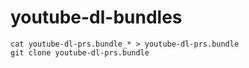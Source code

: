 # youtube-dl-bundles

```
cat youtube-dl-prs.bundle_* > youtube-dl-prs.bundle
git clone youtube-dl-prs.bundle
```
